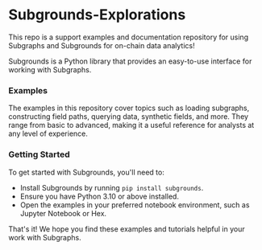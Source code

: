 # Subgrounds-Explorations
This repo is a support examples and documentation repository for using Subgraphs and Subgrounds for on-chain data analytics! 

Subgrounds is a Python library that provides an easy-to-use interface for working with Subgraphs.


### Examples
The examples in this repository cover topics such as loading subgraphs, constructing field paths, querying data, synthetic fields, and more. They range from basic to advanced, making it a useful reference for analysts at any level of experience.


### Getting Started
To get started with Subgrounds, you'll need to:


- Install Subgrounds by running `pip install subgrounds`.
- Ensure you have Python 3.10 or above installed.
- Open the examples in your preferred notebook environment, such as Jupyter Notebook or Hex.

That's it! We hope you find these examples and tutorials helpful in your work with Subgraphs.
